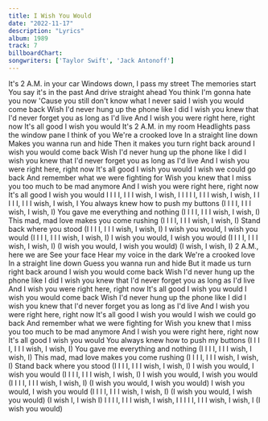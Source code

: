 ```yaml
---
title: I Wish You Would
date: "2022-11-17"
description: "Lyrics"
album: 1989
track: 7
billboardChart: 
songwriters: ['Taylor Swift', 'Jack Antonoff']
---
```


It's 2 A.M. in your car
Windows down, I pass my street
The memories start
You say it's in the past
And drive straight ahead
You think I'm gonna hate you now
'Cause you still don't know what I never said
I wish you would come back
Wish I'd never hung up the phone like I did
I wish you knew that
I'd never forget you as long as I'd live
And I wish you were right here, right now
It's all good
I wish you would
It's 2 A.M. in my room
Headlights pass the window pane
I think of you
We're a crooked love
In a straight line down
Makes you wanna run and hide
Then it makes you turn right back around
I wish you would come back
Wish I'd never hung up the phone like I did
I wish you knew that
I'd never forget you as long as I'd live
And I wish you were right here, right now
It's all good
I wish you would
I wish we could go back
And remember what we were fighting for
Wish you knew that
I miss you too much to be mad anymore
And I wish you were right here, right now
It's all good
I wish you would
I I I I, I I I wish, I wish, I
I I I I, I I I wish, I wish, I
I I I I, I I I wish, I wish, I
You always knew how to push my buttons (I I I I, I I I wish, I wish, I)
You gave me everything and nothing (I I I I, I I I wish, I wish, I)
This mad, mad love makes you come rushing (I I I I, I I I wish, I wish, I)
Stand back where you stood (I I I I, I I I wish, I wish, I)
I wish you would, I wish you would (I I I I, I I I wish, I wish, I)
I wish you would, I wish you would (I I I I, I I I wish, I wish, I)
(I wish you would, I wish you would) (I wish, I wish, I)
2 A.M., here we are
See your face
Hear my voice in the dark
We're a crooked love
In a straight line down
Guess you wanna run and hide
But it made us turn right back around
I wish you would come back
Wish I'd never hung up the phone like I did
I wish you knew that
I'd never forget you as long as I'd live
And I wish you were right here, right now
It's all good
I wish you would
I wish you would come back
Wish I'd never hung up the phone like I did
I wish you knew that
I'd never forget you as long as I'd live
And I wish you were right here, right now
It's all good
I wish you would
I wish we could go back
And remember what we were fighting for
Wish you knew that
I miss you too much to be mad anymore
And I wish you were right here, right now
It's all good
I wish you would
You always knew how to push my buttons (I I I I, I I I wish, I wish, I)
You gave me everything and nothing (I I I I, I I I wish, I wish, I)
This mad, mad love makes you come rushing (I I I I, I I I wish, I wish, I)
Stand back where you stood (I I I I, I I I wish, I wish, I)
I wish you would, I wish you would (I I I I, I I I wish, I wish, I)
I wish you would, I wish you would (I I I I, I I I wish, I wish, I)
(I wish you would, I wish you would)
I wish you would, I wish you would (I I I I, I I I wish, I wish, I)
(I wish you would, I wish you would) (I wish I, I wish I)
I I I I, I I I wish, I wish, I
I I I I, I I I wish, I wish, I (I wish you would)
